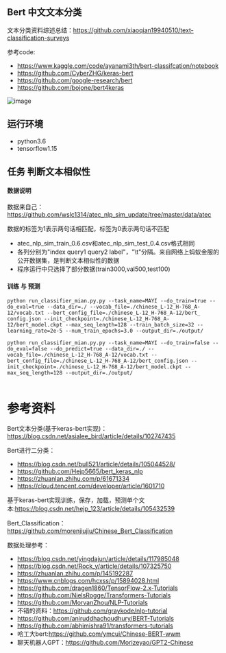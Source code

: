 ## Bert  中文文本分类

文本分类资料综述总结：https://github.com/xiaoqian19940510/text-classification-surveys

参考code: 
- https://www.kaggle.com/code/ayanami3th/bert-classifcation/notebook
- https://github.com/CyberZHG/keras-bert
- https://github.com/google-research/bert
- https://github.com/bojone/bert4keras

![image](https://user-images.githubusercontent.com/36963108/203489367-de15addb-addf-447b-9273-64b9ba4f8d41.png)


## 运行环境
- python3.6
- tensorflow1.15


## 任务 判断文本相似性
#### 数据说明 
数据来自己：https://github.com/wslc1314/atec_nlp_sim_update/tree/master/data/atec

数据的标签为1表示两句话相匹配，标签为0表示两句话不匹配

- atec_nlp_sim_train_0.6.csv和atec_nlp_sim_test_0.4.csv格式相同 
- 各列分别为"index query1 query2 label"，"\t"分隔。来自网络上蚂蚁金服的公开数据集，是判断文本相似性的数据  
- 程序运行中只选择了部分数据(train3000,val500,test100)  


#### 训练 与 预测

```buildoutcfg
python run_classifier_mian.py.py --task_name=MAYI --do_train=true --do_eval=true --data_dir=./ --vocab_file=./chinese_L-12_H-768_A-12/vocab.txt --bert_config_file=./chinese_L-12_H-768_A-12/bert_
config.json --init_checkpoint=./chinese_L-12_H-768_A-12/bert_model.ckpt --max_seq_length=128 --train_batch_size=32 --learning_rate=2e-5 --num_train_epochs=3.0 --output_dir=./output/
 
python run_classifier_mian.py.py --task_name=MAYI --do_train=false --do_eval=false --do_predict=true --data_dir=./ --vocab_file=./chinese_L-12_H-768_A-12/vocab.txt --bert_config_file=./chinese_L-12_H-768_A-12/bert_config.json --init_checkpoint=./chinese_L-12_H-768_A-12/bert_model.ckpt --max_seq_length=128 --output_dir=./output/
  
```

 

# 参考资料

Bert文本分类(基于keras-bert实现)：https://blog.csdn.net/asialee_bird/article/details/102747435 

Bert进行二分类：
- https://blog.csdn.net/bull521/article/details/105044528/  
- https://github.com/Hejp5665/bert_keras_nlp  
- https://zhuanlan.zhihu.com/p/61671334 
- https://cloud.tencent.com/developer/article/1601710

基于keras-bert实现训练，保存，加载，预测单个文本:https://blog.csdn.net/hejp_123/article/details/105432539

Bert_Classification：https://github.com/morenjiujiu/Chinese_Bert_Classification

数据处理参考：
- https://blog.csdn.net/yingdajun/article/details/117985048
- https://blog.csdn.net/Rock_y/article/details/107325750
- https://zhuanlan.zhihu.com/p/145192287
- https://www.cnblogs.com/hcxss/p/15894028.html
- https://github.com/dragen1860/TensorFlow-2.x-Tutorials
- https://github.com/NielsRogge/Transformers-Tutorials
- https://github.com/MorvanZhou/NLP-Tutorials
- 不错的资料：https://github.com/graykode/nlp-tutorial
- https://github.com/aniruddhachoudhury/BERT-Tutorials
- https://github.com/abhimishra91/transformers-tutorials
- 哈工大bert:https://github.com/ymcui/Chinese-BERT-wwm
- 聊天机器人GPT：https://github.com/Morizeyao/GPT2-Chinese

